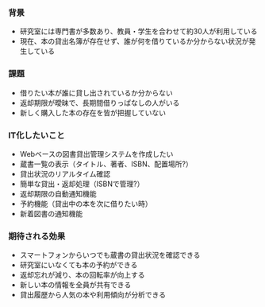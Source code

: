 ### 背景
- 研究室には専門書が多数あり、教員・学生を合わせて約30人が利用している
- 現在、本の貸出名簿が存在せず、誰が何を借りているか分からない状況が発生している

### 課題
- 借りたい本が誰に貸し出されているか分からない
- 返却期限が曖昧で、長期間借りっぱなしの人がいる
- 新しく購入した本の存在を皆が把握していない

### IT化したいこと
- Webベースの図書貸出管理システムを作成したい
- 蔵書一覧の表示（タイトル、著者、ISBN、配置場所?）
- 貸出状況のリアルタイム確認
- 簡単な貸出・返却処理（ISBNで管理?）
- 返却期限の自動通知機能
- 予約機能（貸出中の本を次に借りたい時）
- 新着図書の通知機能

### 期待される効果
- スマートフォンからいつでも蔵書の貸出状況を確認できる
- 研究室にいなくても本の予約ができる
- 返却忘れが減り、本の回転率が向上する
- 新しい本の情報を全員が共有できる
- 貸出履歴から人気の本や利用傾向が分析できる

